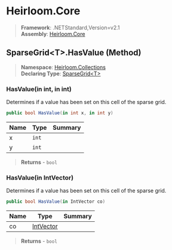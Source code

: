 # Heirloom.Core

> **Framework**: .NETStandard,Version=v2.1  
> **Assembly**: [Heirloom.Core][0]

## SparseGrid\<T>.HasValue (Method)

> **Namespace**: [Heirloom.Collections][0]  
> **Declaring Type**: [SparseGrid\<T>][1]

### HasValue(in int, in int)

Determines if a value has been set on this cell of the sparse grid.

```cs
public bool HasValue(in int x, in int y)
```

| Name | Type  | Summary |
|------|-------|---------|
| x    | `int` |         |
| y    | `int` |         |

> **Returns** - `bool`

### HasValue(in IntVector)

Determines if a value has been set on this cell of the sparse grid.

```cs
public bool HasValue(in IntVector co)
```

| Name | Type           | Summary |
|------|----------------|---------|
| co   | [IntVector][2] |         |

> **Returns** - `bool`

[0]: ../../../Heirloom.Core.md
[1]: ../SparseGrid[T].md
[2]: ../../Heirloom/IntVector.md
